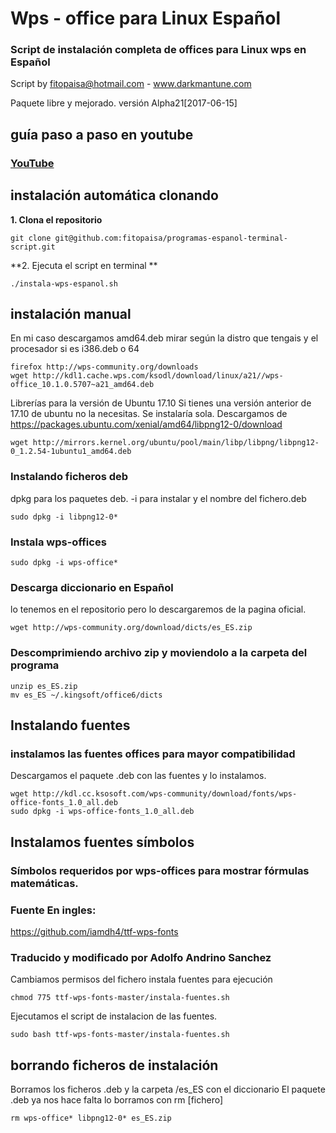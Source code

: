 # Wps - office para Linux Español

### Script de instalación completa de offices para Linux wps en Español
Script by fitopaisa@hotmail.com - www.darkmantune.com

Paquete libre y mejorado.
versión Alpha21[2017-06-15] 

## guía paso a paso en youtube
### [YouTube](https://www.youtube.com/watch?v=cslxODhqbg8&feature=youtu.be) 

## instalación automática clonando
**1. Clona el repositorio**
```
git clone git@github.com:fitopaisa/programas-espanol-terminal-script.git
```
**2. Ejecuta el script en terminal **
```
./instala-wps-espanol.sh
```



## instalación manual
En mi caso descargamos amd64.deb
mirar según la distro que tengais y el procesador si es i386.deb o 64
```
firefox http://wps-community.org/downloads
wget http://kdl1.cache.wps.com/ksodl/download/linux/a21//wps-office_10.1.0.5707~a21_amd64.deb

```

Librerías para la versión de Ubuntu 17.10
Si tienes una versión anterior de 17.10 de ubuntu no la necesitas.
Se instalaría sola.
Descargamos de https://packages.ubuntu.com/xenial/amd64/libpng12-0/download
```
wget http://mirrors.kernel.org/ubuntu/pool/main/libp/libpng/libpng12-0_1.2.54-1ubuntu1_amd64.deb
```


### Instalando ficheros deb
dpkg para los paquetes deb. -i para instalar y el nombre del fichero.deb
```
sudo dpkg -i libpng12-0*
```

### Instala wps-offices
```
sudo dpkg -i wps-office*
```

### Descarga diccionario en Español
lo tenemos en el repositorio pero lo descargaremos de la pagina oficial.
```
wget http://wps-community.org/download/dicts/es_ES.zip 
```

### Descomprimiendo archivo zip y moviendolo a la carpeta del programa
```
unzip es_ES.zip
mv es_ES ~/.kingsoft/office6/dicts
```

## Instalando fuentes 
### instalamos las fuentes offices para mayor compatibilidad
Descargamos el paquete .deb con las fuentes y lo instalamos.
```
wget http://kdl.cc.ksosoft.com/wps-community/download/fonts/wps-office-fonts_1.0_all.deb
sudo dpkg -i wps-office-fonts_1.0_all.deb
```


## Instalamos fuentes símbolos

### Símbolos requeridos por wps-offices para mostrar fórmulas matemáticas.
### Fuente En ingles:
https://github.com/iamdh4/ttf-wps-fonts
### Traducido y modificado por Adolfo Andrino Sanchez


Cambiamos permisos del fichero instala fuentes para ejecución
```
chmod 775 ttf-wps-fonts-master/instala-fuentes.sh
```
Ejecutamos el script de instalacion de las fuentes.
```
sudo bash ttf-wps-fonts-master/instala-fuentes.sh
```

## borrando ficheros de instalación
Borramos los ficheros .deb y la carpeta /es_ES con el diccionario
El paquete .deb ya nos hace falta lo borramos con rm [fichero]
```
rm wps-office* libpng12-0* es_ES.zip
```